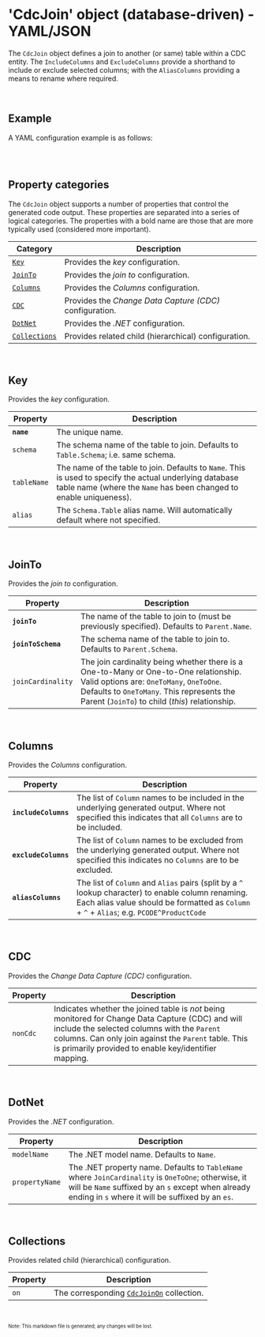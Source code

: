 # 'CdcJoin' object (database-driven) - YAML/JSON

The `CdcJoin` object defines a join to another (or same) table within a CDC entity.  The `IncludeColumns` and `ExcludeColumns` provide a shorthand to include or exclude selected columns; with the `AliasColumns` providing a means to rename where required.

<br/>

## Example

A YAML configuration example is as follows:
``` yaml
```

<br/>

## Property categories
The `CdcJoin` object supports a number of properties that control the generated code output. These properties are separated into a series of logical categories. The properties with a bold name are those that are more typically used (considered more important).

Category | Description
-|-
[`Key`](#Key) | Provides the _key_ configuration.
[`JoinTo`](#JoinTo) | Provides the _join to_ configuration.
[`Columns`](#Columns) | Provides the _Columns_ configuration.
[`CDC`](#CDC) | Provides the _Change Data Capture (CDC)_ configuration.
[`DotNet`](#DotNet) | Provides the _.NET_ configuration.
[`Collections`](#Collections) | Provides related child (hierarchical) configuration.

<br/>

## Key
Provides the _key_ configuration.

Property | Description
-|-
**`name`** | The unique name.
`schema` | The schema name of the table to join. Defaults to `Table.Schema`; i.e. same schema.
`tableName` | The name of the table to join. Defaults to `Name`. This is used to specify the actual underlying database table name (where the `Name` has been changed to enable uniqueness).
`alias` | The `Schema.Table` alias name. Will automatically default where not specified.

<br/>

## JoinTo
Provides the _join to_ configuration.

Property | Description
-|-
**`joinTo`** | The name of the table to join to (must be previously specified). Defaults to `Parent.Name`.
**`joinToSchema`** | The schema name of the table to join to. Defaults to `Parent.Schema`.
`joinCardinality` | The join cardinality being whether there is a One-to-Many or One-to-One relationship. Valid options are: `OneToMany`, `OneToOne`. Defaults to `OneToMany`. This represents the Parent (`JoinTo`) to child (_this_) relationship.

<br/>

## Columns
Provides the _Columns_ configuration.

Property | Description
-|-
**`includeColumns`** | The list of `Column` names to be included in the underlying generated output. Where not specified this indicates that all `Columns` are to be included.
**`excludeColumns`** | The list of `Column` names to be excluded from the underlying generated output. Where not specified this indicates no `Columns` are to be excluded.
**`aliasColumns`** | The list of `Column` and `Alias` pairs (split by a `^` lookup character) to enable column renaming. Each alias value should be formatted as `Column` + `^` + `Alias`; e.g. `PCODE^ProductCode`

<br/>

## CDC
Provides the _Change Data Capture (CDC)_ configuration.

Property | Description
-|-
`nonCdc` | Indicates whether the joined table is *not* being monitored for Change Data Capture (CDC) and will include the selected columns with the `Parent` columns. Can only join against the `Parent` table. This is primarily provided to enable key/identifier mapping.

<br/>

## DotNet
Provides the _.NET_ configuration.

Property | Description
-|-
`modelName` | The .NET model name. Defaults to `Name`.
`propertyName` | The .NET property name. Defaults to `TableName` where `JoinCardinality` is `OneToOne`; otherwise, it will be `Name` suffixed by an `s` except when already ending in `s` where it will be suffixed by an `es`.

<br/>

## Collections
Provides related child (hierarchical) configuration.

Property | Description
-|-
`on` | The corresponding [`CdcJoinOn`](Database-CdcJoinOn-Config.md) collection.

<br/>

<sub><sup>Note: This markdown file is generated; any changes will be lost.</sup></sub>
